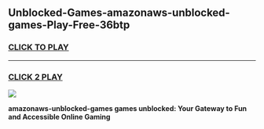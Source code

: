 
## Unblocked-Games-amazonaws-unblocked-games-Play-Free-36btp
<h3>
<a href="https://premium76.site?title=amazonaws-unblocked-games&ref=09A">CLICK TO PLAY</a></h3>
<hr>

<h3>
<a href="https://premium76.site?title=amazonaws-unblocked-games&ref=09A">CLICK 2 PLAY</a>
  
</h3>

<a href="https://premium76.site?title=amazonaws-unblocked-games&ref=09A"><img src="https://clearcache.store/games.png"></a>


**amazonaws-unblocked-games games unblocked: Your Gateway to Fun and Accessible Online Gaming**
